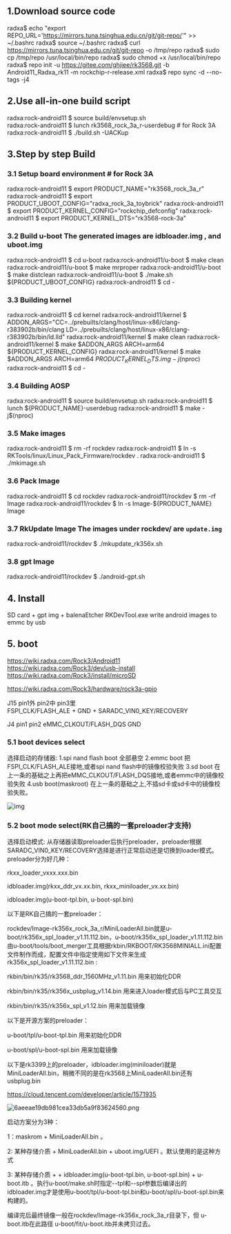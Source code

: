 ## 1.Download source code
radxa$ echo "export REPO_URL='https://mirrors.tuna.tsinghua.edu.cn/git/git-repo/'" >> ~/.bashrc
radxa$ source ~/.bashrc
radxa$ curl https://mirrors.tuna.tsinghua.edu.cn/git/git-repo -o /tmp/repo
radxa$ sudo cp /tmp/repo /usr/local/bin/repo
radxa$ sudo chmod +x /usr/local/bin/repo
radxa$ repo init -u https://gitee.com/ghjiee/rk3568.git -b Android11_Radxa_rk11 -m rockchip-r-release.xml
radxa$ repo sync -d --no-tags -j4





## 2.Use all-in-one build script
  radxa:rock-android11 $ source build/envsetup.sh            
  radxa:rock-android11 $ lunch rk3568_rock_3a_r-userdebug           # for Rock 3A
  radxa:rock-android11 $ ./build.sh -UACKup



## 3.Step by step Build
  ### 3.1 Setup board environment # for Rock 3A
  radxa:rock-android11 $ export PRODUCT_NAME="rk3568_rock_3a_r"
  radxa:rock-android11 $ export PRODUCT_UBOOT_CONFIG="radxa_rock_3a_toybrick"
  radxa:rock-android11 $ export PRODUCT_KERNEL_CONFIG="rockchip_defconfig"
  radxa:rock-android11 $ export PRODUCT_KERNEL_DTS="rk3568-rock-3a"

  ### 3.2 Build u-boot   The generated images are idbloader.img , and uboot.img
  radxa:rock-android11 $ cd u-boot
  radxa:rock-android11/u-boot $ make clean
  radxa:rock-android11/u-boot $ make mrproper
  radxa:rock-android11/u-boot $ make distclean
  radxa:rock-android11/u-boot $ ./make.sh ${PRODUCT_UBOOT_CONFIG}
  radxa:rock-android11 $ cd -

  ### 3.3 Building kernel
  radxa:rock-android11 $ cd kernel
  radxa:rock-android11/kernel $ ADDON_ARGS="CC=../prebuilts/clang/host/linux-x86/clang-r383902b/bin/clang LD=../prebuilts/clang/host/linux-x86/clang-r383902b/bin/ld.lld"
  radxa:rock-android11/kernel $ make clean
  radxa:rock-android11/kernel $ make $ADDON_ARGS ARCH=arm64 ${PRODUCT_KERNEL_CONFIG}
  radxa:rock-android11/kernel $ make $ADDON_ARGS ARCH=arm64 ${PRODUCT_KERNEL_DTS}.img -j$(nproc)
  radxa:rock-android11 $ cd -

  ### 3.4 Building AOSP
  radxa:rock-android11 $ source build/envsetup.sh
  radxa:rock-android11 $ lunch ${PRODUCT_NAME}-userdebug
  radxa:rock-android11 $ make -j$(nproc)

  ### 3.5 Make images
  radxa:rock-android11 $ rm -rf rockdev
  radxa:rock-android11 $ ln -s RKTools/linux/Linux_Pack_Firmware/rockdev .
  radxa:rock-android11 $ ./mkimage.sh

  ### 3.6 Pack Image
  radxa:rock-android11 $ cd rockdev
  radxa:rock-android11/rockdev $ rm -rf Image
  radxa:rock-android11/rockdev $ ln -s Image-${PRODUCT_NAME} Image

  ### 3.7 RkUpdate Image  The images under rockdev/ are `update.img`
  radxa:rock-android11/rockdev $ ./mkupdate_rk356x.sh

  ### 3.8 gpt Image
  radxa:rock-android11/rockdev $ ./android-gpt.sh

  

## 4. Install
SD card + gpt img + balenaEtcher
RKDevTool.exe  write android images to emmc by usb







## 5. boot

https://wiki.radxa.com/Rock3/Android11
https://wiki.radxa.com/Rock3/dev/usb-install
https://wiki.radxa.com/Rock3/install/microSD

https://wiki.radxa.com/Rock3/hardware/rock3a-gpio

J15
pin1外                                    pin2中          pin3里                
FSPI_CLK/FLASH_ALE   +     GND   +   SARADC_VIN0_KEY/RECOVERY



J4
pin1                      pin2
eMMC_CLKOUT/FLASH_DQS     GND



### 5.1 boot devices  select

选择启动的存储器:
1.spi nand flash boot  全部悬空
2.emmc boot            把FSPI_CLK/FLASH_ALE接地,或者spi nand flash中的镜像校验失败
3.sd boot              在上一条的基础之上再把eMMC_CLKOUT/FLASH_DQS接地,或者emmc中的镜像校验失败
4.usb boot(maskroot)   在上一条的基础之上,不插sd卡或sd卡中的镜像校验失败。

![img](source_build_install.assets/6aba66d1446d330854472222d5dddb95.png)

### 5.2 boot mode select(RK自己搞的一套preloader才支持)

选择启动模式:
从存储器读取preloader后执行preloader，preloader根据SARADC_VIN0_KEY/RECOVERY选择是进行正常启动还是切换到loader模式。
preloader分为好几种：

rkxx_loader_vxxx.xxx.bin

idbloader.img(rkxx_ddr_vx.xx.bin,  rkxx_miniloader_vx.xx.bin)

idbloader.img(u-boot-tpl.bin,  u-boot-spl.bin)





以下是RK自己搞的一套preloader：

rockdev/Image-rk356x_rock_3a_r/MiniLoaderAll.bin就是u-boot/rk356x_spl_loader_v1.11.112.bin，u-boot/rk356x_spl_loader_v1.11.112.bin由u-boot/tools/boot_merger工具根据rkbin/RKBOOT/RK3568MINIALL.ini配置文件制作而成，配置文件中指定使用如下文件来生成rk356x_spl_loader_v1.11.112.bin  :

rkbin/bin/rk35/rk3568_ddr_1560MHz_v1.11.bin    用来初始化DDR

rkbin/bin/rk35/rk356x_usbplug_v1.14.bin               用来进入loader模式后与PC工具交互

rkbin/bin/rk35/rk356x_spl_v1.12.bin                        用来加载镜像



以下是开源方案的preloader：

u-boot/tpl/u-boot-tpl.bin     用来初始化DDR

u-boot/spl/u-boot-spl.bin    用来加载镜像







以下是rk3399上的preloader，idbloader.img(miniloader)就是MiniLoaderAll.bin，稍微不同的是在rk3568上MiniLoaderAll.bin还有usbplug.bin

https://cloud.tencent.com/developer/article/1571935

![6aeeae19db981cea33db5a9f83624560.png](source_build_install.assets/6aeeae19db981cea33db5a9f83624560.png)









启动方案分为3种：

1：maskrom + MiniLoaderAll.bin   。

2:  某种存储介质 + MiniLoaderAll.bin + uboot.img/UEFI  。默认使用的是这种方式

3:  某种存储介质 +  + idbloader.img(u-boot-tpl.bin,  u-boot-spl.bin)   +   u-boot.itb  。执行u-boot/make.sh时指定--tpl和--spl参数后编译出的idbloader.img才是使用u-boot/tpl/u-boot-tpl.bin和u-boot/spl/u-boot-spl.bin来构建的。





编译完后最终镜像一般在rockdev/Image-rk356x_rock_3a_r目录下，但 u-boot.itb在此路径 u-boot/fit/u-boot.itb并未拷贝过去。







